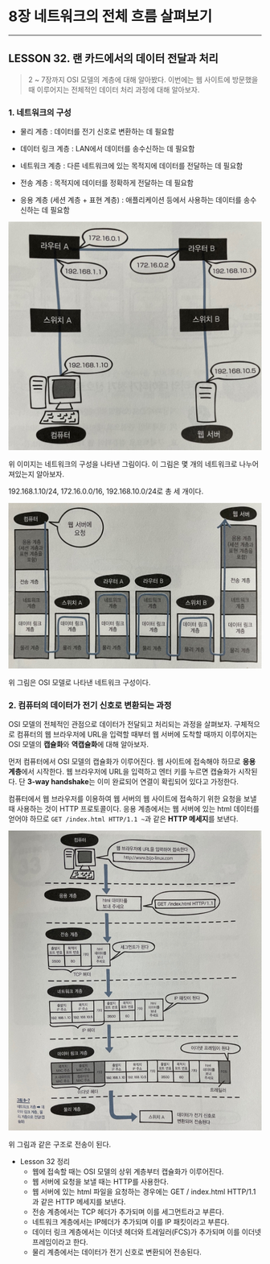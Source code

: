 



# 8장 네트워크의 전체 흐름 살펴보기

---

## LESSON 32. 랜 카드에서의 데이터 전달과 처리

> 2 ~ 7장까지 OSI 모델의 계층에 대해 알아봤다. 이번에는 웹 사이트에 방문했을 때 이루어지는 전체적인 데이터 처리 과정에 대해 알아보자.



### 1. 네트워크의 구성

* 물리 계층 : 데이터를 전기 신호로 변환하는 데 필요함

* 데이터 링크 계층 : LAN에서 데이터를 송수신하는 데 필요함

* 네트워크 계층 : 다른 네트워크에 있는 목적지에 데이터를 전달하는 데 필요함

* 전송 계층 : 목적지에 데이터를 정확하게 전달하는 데 필요함

* 응용 계층 (세션 계층 + 표현 계층) : 애플리케이션 등에서 사용하는 데이터를 송수신하는 데 필요함

<img src="8장_랜카드에서의_데이터_전달과_처리.assets/image-20210209002324955.png" alt="image-20210209002324955" style="zoom: 50%;" />

위 이미지는 네트워크의 구성을 나타낸 그림이다. 이 그림은 몇 개의 네트워크로 나누어져있는지 알아보자.

192.168.1.10/24, 172.16.0.0/16, 192.168.10.0/24로 총 세 개이다.



<img src="8장_랜카드에서의_데이터_전달과_처리.assets/image-20210209002334392.png" alt="image-20210209002334392" style="zoom: 50%;" />

위 그림은 OSI 모델로 나타낸 네트워크 구성이다.



### 2. 컴퓨터의 데이터가 전기 신호로 변환되는 과정

OSI 모델의 전체적인 관점으로 데이터가 전달되고 처리되는 과정을 살펴보자. 구체적으로 컴퓨터의 웹 브라우저에 URL을 입력할 때부터 웹 서버에 도착할 때까지 이루어지는 OSI 모델의 **캡슐화**와 **역캡슐화**에 대해 알아보자.

먼저 컴퓨터에서 OSI 모델의 캡슐화가 이루어진다. 웹 사이트에 접속해야 하므로 **응용 계층**에서 시작한다. 웹 브라우저에 URL을 입력하고 엔터 키를 누르면 캡슐화가 시작된다. 단 **3-way handshake**는 이미 완료되어 연결이 확립되어 있다고 가정한다.

컴퓨터에서 웹 브라우저를 이용하여 웹 서버의 웹 사이트에 접속하기 위한 요청을 보낼 때 사용하는 것이 HTTP 프로토콜이다. 응용 계층에서는 웹 서버에 있는 html 데이터를 얻어야 하므로  `GET /index.html HTTP/1.1 ~`과 같은 **HTTP 메세지**를 보낸다.

![image-20210209005458972](8장_랜카드에서의_데이터_전달과_처리.assets/image-20210209005458972.png)

위 그림과 같은 구조로 전송이 된다.



* Lesson 32 정리
  * 웹에 접속할 때는 OSI 모델의 상위 계층부터 캡슐화가 이루어진다.
  * 웹 서버에 요청을 보낼 때는 HTTP를 사용한다.
  * 웹 서버에 있는 html 파일을 요청하는 경우에는 GET / index.html HTTP/1.1과 같은 HTTP 메세지를 보낸다.
  * 전송 계층에서는 TCP 헤더가 추가되며 이를 세그먼트라고 부른다.
  * 네트워크 계층에서는 IP헤더가 추가되며 이를 IP 패킷이라고 부른다.
  * 데이터 링크 계층에서는 이더넷 헤더와 트레일러(FCS)가 추가되며 이를 이더넷 프레임이라고 한다.
  * 물리 계층에서는 데이터가 전기 신호로 변환되어 전송된다.